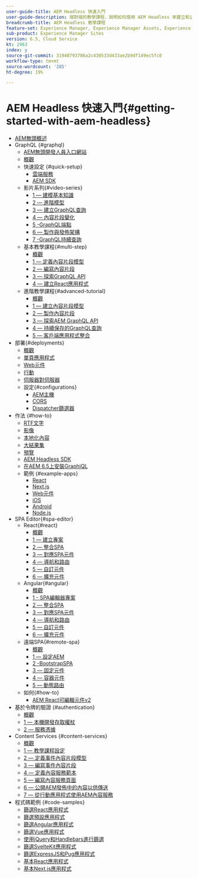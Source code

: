 ```yaml
---
user-guide-title: AEM Headless 快速入門
user-guide-description: 端對端的教學課程，說明如何使用 AEM Headless 來建立和公開內容。
breadcrumb-title: AEM Headless 教學課程
feature-set: Experience Manager, Experience Manager Assets, Experience Manager Sites
sub-product: Experience Manager Sites
version: 6.5, Cloud Service
kt: 2963
index: y
source-git-commit: 31948793786a2c430533d433ae2b9df149ec5fc0
workflow-type: tm+mt
source-wordcount: '285'
ht-degree: 19%

---
```



# AEM Headless 快速入門{#getting-started-with-aem-headless}

+ [AEM無頭概述](./overview.md)
+ GraphQL {#graphql}
   + [AEM無頭開發人員入口網站](https://experienceleague.adobe.com/landing/experience-manager/headless/developer.html)
   + [概觀](./graphql/overview.md)
   + 快速設定 {#quick-setup}
      + [雲端服務](./graphql/quick-setup/cloud-service.md)
      + [AEM SDK](./graphql/quick-setup/local-sdk.md)
   + 影片系列{#video-series}
      + [1 — 建模基本知識](./graphql/video-series/modeling-basics.md)
      + [2 — 進階模型](./graphql/video-series/advanced-modeling.md)
      + [3 — 建立GraphQL查詢](./graphql/video-series/creating-graphql-queries.md)
      + [4 — 內容片段變化](./graphql/video-series/content-fragment-variations.md)
      + [5 -GraphQL端點](./graphql/video-series/graphql-endpoints.md)
      + [6 — 製作與發佈架構](./graphql/video-series/author-publish-architecture.md)
      + [7 -GraphQL持續查詢](./graphql/video-series/graphql-persisted-queries.md)
   + 基本教學課程{#multi-step}
      + [概觀](./graphql/multi-step/overview.md)
      + [1 — 定義內容片段模型](./graphql/multi-step/content-fragment-models.md)
      + [2 — 編寫內容片段](./graphql/multi-step/author-content-fragments.md)
      + [3 — 探索GraphQL API](./graphql/multi-step/explore-graphql-api.md)
      + [4 — 建立React應用程式](./graphql/multi-step/graphql-and-react-app.md)
   + 進階教學課程{#advanced-tutorial}
      + [概觀](/help/headless-tutorial/graphql/advanced-graphql/overview.md)
      + [1 — 建立內容片段模型](/help/headless-tutorial/graphql/advanced-graphql/create-content-fragment-models.md)
      + [2 — 製作內容片段](/help/headless-tutorial/graphql/advanced-graphql/author-content-fragments.md)
      + [3 — 探索AEM GraphQL API](/help/headless-tutorial/graphql/advanced-graphql/explore-graphql-api.md)
      + [4 — 持續保存的GraphQL查詢](/help/headless-tutorial/graphql/advanced-graphql/graphql-persisted-queries.md)
      + [5 — 客戶端應用程式整合](/help/headless-tutorial/graphql/advanced-graphql/client-application-integration.md)
+ 部署{#deployments}
   + [概觀](./graphql/deployment/overview.md)
   + [單頁應用程式](./graphql/deployment/spa.md)
   + [Web元件](./graphql/deployment/web-component.md)
   + [行動](./graphql/deployment/mobile.md)
   + [伺服器對伺服器](./graphql/deployment/server-to-server.md)
   + 設定{#configurations}
      + [AEM主機](./graphql/deployment/configurations/aem-hosts.md)
      + [CORS](./graphql/deployment/configurations/cors.md)
      + [Dispatcher篩選器](./graphql/deployment/configurations/dispatcher-filters.md)
+ 作法 {#how-to}
   + [RTF文字](./graphql/how-to/rich-text.md)
   + [影像](./graphql/how-to/images.md)
   + [本地化內容](./graphql/how-to/localized-content.md)
   + [大結果集](./graphql/how-to/large-result-sets.md)
   + [預覽](./graphql/how-to/preview.md)
   + [AEM Headless SDK](./graphql/how-to/aem-headless-sdk.md)
   + [在AEM 6.5上安裝GraphiQL](./graphql/how-to/install-graphiql-aem-6-5.md)
   + 範例 {#example-apps}
      + [React](./graphql/example-apps/react-app.md)
      + [Next.js](./graphql/example-apps/next-js.md)
      + [Web元件](./graphql/example-apps/web-component.md)
      + [iOS](./graphql/example-apps/ios-swiftui-app.md)
      + [Android](./graphql/example-apps/android-app.md)
      + [Node.js](./graphql/example-apps/server-to-server-app.md)
+ SPA Editor{#spa-editor}
   + React{#react}
      + [概觀](./spa-editor/react/overview.md)
      + [1 — 建立專案](./spa-editor/react/create-project.md)
      + [2 — 整合SPA](./spa-editor/react/integrate-spa.md)
      + [3 — 對應SPA元件](./spa-editor/react/map-components.md)
      + [4 — 導航和路由](./spa-editor/react/navigation-routing.md)
      + [5 — 自訂元件](./spa-editor/react/custom-component.md)
      + [6 — 擴充元件](./spa-editor/react/extend-component.md)
   + Angular{#angular}
      + [概觀](./spa-editor/angular/overview.md)
      + [1 - SPA編輯器專案](./spa-editor/angular/create-project.md)
      + [2 — 整合SPA](./spa-editor/angular/integrate-spa.md)
      + [3 — 對應SPA元件](./spa-editor/angular/map-components.md)
      + [4 — 導航和路由](./spa-editor/angular/navigation-routing.md)
      + [5 — 自訂元件](./spa-editor/angular/custom-component.md)
      + [6 — 擴充元件](./spa-editor/angular/extend-component.md)
   + 遠端SPA{#remote-spa}
      + [概觀](./spa-editor/remote-spa/overview.md)
      + [1 — 設定AEM](./spa-editor/remote-spa/aem-configure.md)
      + [2 -BootstrapSPA](./spa-editor/remote-spa/spa-bootstrap.md)
      + [3 — 固定元件](./spa-editor/remote-spa/spa-fixed-component.md)
      + [4 — 容器元件](./spa-editor/remote-spa/spa-container-component.md)
      + [5 — 動態路由](./spa-editor/remote-spa/spa-dynamic-routes.md)
   + 如何{#how-to}
      + [AEM React可編輯元件v2](./spa-editor/how-to/react-core-components-v2.md)
+ 基於令牌的驗證 {#authentication}
   + [概觀](./authentication/overview.md)
   + [1 — 本機開發存取權杖](./authentication/local-development-access-token.md)
   + [2 — 服務憑據](./authentication/service-credentials.md)
+ Content Services {#content-services}
   + [概觀](./content-services/overview.md)
   + [1 — 教學課程設定](./content-services/chapter-1.md)
   + [2 — 定義事件內容片段模型](./content-services/chapter-2.md)
   + [3 — 編寫事件內容片段](./content-services/chapter-3.md)
   + [4 — 定義內容服務範本](./content-services/chapter-4.md)
   + [5 — 編寫內容服務頁面](./content-services/chapter-5.md)
   + [6 — 公開AEM發佈中的內容以供傳送](./content-services/chapter-6.md)
   + [7 — 從行動應用程式使用AEM內容服務](./content-services/chapter-7.md)
+ 程式碼範例 {#code-samples}
   + [篩選React應用程式](./graphql/code-samples/filtering-react-app.md)
   + [篩選預設應用程式](./graphql/code-samples/filtering-preact-app.md)
   + [篩選Angular應用程式](./graphql/code-samples/filtering-angular-app.md)
   + [篩選Vue應用程式](./graphql/code-samples/filtering-vue-app.md)
   + [使用jQuery和Handlebars進行篩選](./graphql/code-samples/filtering-jquery-handlebars.md)
   + [篩選SvelteKit應用程式](./graphql/code-samples/filtering-sveltekit-app.md)
   + [篩選ExpressJS和Pug應用程式](./graphql/code-samples/filtering-express-pug-app.md)
   + [基本React應用程式](./graphql/code-samples/basic-react-app.md)
   + [基本Next.js應用程式](./graphql/code-samples/basic-nextjs-app.md)

